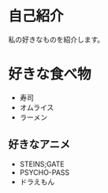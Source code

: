 # 自己紹介

私の好きなものを紹介します。

# 好きな食べ物
- 寿司
- オムライス
- ラーメン

## 好きなアニメ

- STEINS;GATE
- PSYCHO-PASS
- ドラえもん


